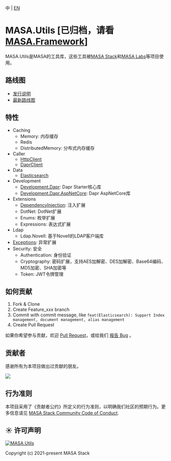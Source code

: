 中 | [EN](README.md)

# MASA.Utils [已归档，请看 [MASA.Framework](https://github.com/masastack/MASA.Framework)]

MASA.Utils是MASA的工具库，这些工具被[MASA Stack](https://github.com/masastack)和[MASA Labs](https://github.com/masalabs)等项目使用。



## 路线图
* [发行说明](https://github.com/masastack/MASA.Utils/releases)
* [最新路线图](https://github.com/masastack/MASA.Utils/issues/41)



## 特性
* Caching
  * Memory: 内存缓存
  * Redis
  * DistributedMemory: 分布式内存缓存
* Caller
  * [HttpClient](./src/Caller/Masa.Utils.Caller.HttpClient/README.zh-CN.md)
  * [DaprClient](./src/Caller/Masa.Utils.Caller.DaprClient/README.zh-CN.md)
* Data
  * [Elasticsearch](./src/Data/Masa.Utils.Data.Elasticsearch/README.zh-CN.md)
* Development
  * [Development.Dapr](./src/Development/Masa.Utils.Development.Dapr/README.zh-CN.md): Dapr Starter核心库
  * [Development.Dapr.AspNetCore](./src/Development/Masa.Utils.Development.Dapr.AspNetCore/README.zh-CN.md): Dapr AspNetCore库
* Extensions
  * [DependencyInjection](./src/Extensions/Masa.Utils.Extensions.DependencyInjection/README.zh-CN.md): 注入扩展
  * DotNet: DotNet扩展
  * Enums: 枚举扩展
  * Expressions: 表达式扩展
* Ldap
  * Ldap.Novell: 基于Novell的LDAP客户端库
* [Exceptions](https://github.com/masastack/MASA.Utils/blob/main/src/Masa.Utils.Exceptions/README.zh-CN.md): 异常扩展
* Security: 安全
  * Authentication: 身份验证
  * Cryptography: 密码扩展，支持AES加解密、DES加解密、Base64编码、MD5加密、SHA加密等
  * Token: JWT令牌管理



## 如何贡献

1. Fork & Clone
2. Create Feature_xxx branch
3. Commit with commit message, like `feat(Elasticsearch): Support Index management, document management, alias management`
4. Create Pull Request

如果你希望参与贡献，欢迎 [Pull Request](https://github.com/masastack/MASA.Utils/pulls)，或给我们 [报告 Bug](https://github.com/masastack/MASA.Utils/issues/new) 。



## 贡献者

感谢所有为本项目做出过贡献的朋友。

<a href="https://github.com/masastack/MASA.Utils/graphs/contributors">
    <img src="https://contrib.rocks/image?repo=masastack/MASA.Utils" />
</a>



## 行为准则

本项目采用了《贡献者公约》所定义的行为准则，以明确我们社区的预期行为。更多信息请见 [MASA Stack Community Code of Conduct](https://github.com/masastack/community/blob/main/CODE-OF-CONDUCT.md).



## ☀️ 许可声明

[![MASA.Utils](https://img.shields.io/badge/License-MIT-blue?style=flat-square)](/LICENSE.txt)

Copyright (c) 2021-present MASA Stack
